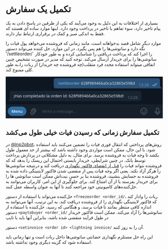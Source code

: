 # تکمیل یک سفارش

بسیاری از اختلافات به این دلیل به وجود می‌آیند که یکی از طرفین در پاسخ دادن به یک پیام تاخیر دارد، سوء تفاهم یا تاخیر در پرداخت وجود دارد. اینها موارد ساده ای هستند که فقط به اندکی صبر و کمک در برقراری ارتباط نیاز دارند.

موارد دیگر شامل قصد بدخواهانه است، مانند زمانی که فروشنده می‌خواهد پول فیات را نگه دارد و ساتوشی‌ها را هم پس بگیرد. در این موارد، حل کننده می‌تواند دستور '/settleorder/` را اجرا کند که پرداخت دریافتی را شناسایی کرده و به طور خودکار ساتوشی‌ها را برای خریدار ارسال می‌کند. توجه کنید که مدیر در صورت تشخیص چنین اتفاقی میتواند استفاده مجدد فرد متقلب(چه فروشنده چه خریدار) از ربات را،به طور کلی ممنوع کند.

![Completing an Order](./assets/images/settleorder.png)

## تکمیل سفارش زمانی که رسیدن فیات خیلی طول می‌کشد
در [@lnp2pbot](https://t.me/lnp2pBot)، روش‌های پرداختی که انتقال فوری فیات را تضمین می‌کنند باید استفاده شود. با این حال، ممکن است مواردی وجود داشته باشد که بیشتر از حد معمول طول بکشد تا وجه فیات به فروشنده برسد. برای مثال، به دلیل مشکلاتی در پردازش پرداخت توسط بانک.
در چنین شرایطی، خریدار بایستی احتمال این ریسک را بدهد که که فروشنده نتواند فیات را [قبل از انقضای فاکتور نگهداری](./how-long-does-it-to-finalize-a-transaction.md) دریافت کند و درنتیجه ساتوشی‌ها را هرگز آزاد نکند. یعنی اگر وجه فیات پس از منقضی شدن فاکتور لایتنینگی داده شده به فروشنده به حسابش بنشیند، فروشنده بنا بر حسن نیت‌اش ممکن است ساتوشی ها را برای خریدار بفرستد یا از آن امتناع کند. برای جلوگیری از این امر، کاربران می‌توانند به حل‌کننده‌های کامیونیتی خود مراجعه کنند تا آنها به عنوان واسطه عمل کنند.

حل‌کننده می‌تواند با استفاده از دستور `<freezeorder <order_id/`، ربات را وادار کند که فاکتور لایتنینگی نگهداری را از فروشنده دریافت کند. به این ترتیب، آنها می‌توانند به اندازه کافی منتظر بمانند تا فیات برسد، و هنگامی که رسید، حل‌کننده با استفاده از دستور `<paytobuyer <order_id/` ساتوشی‌ها را آزاد می‌کند. ممکن است فاکتور خریدار در طول فرآیند منقضی شده باشد، بنابراین آنها باید با تایپ

دستور `<setinvoice <order id> <lightning invoice/` آن را به روز کنند.

این راه حل مستلزم نگهداری حضانتی ساتوشی‌ها داخل ربات است و تنها زمانی باید استفاده شود که گزینه دیگری وجود نداشته باشد.
